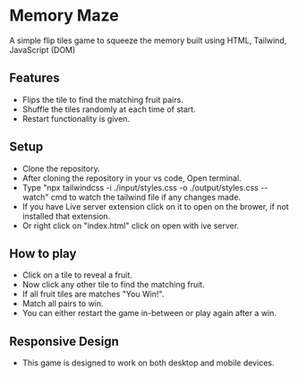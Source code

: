 # Memory Maze

A simple flip tiles game to squeeze the memory built using HTML, Tailwind, JavaScript (DOM)

## Features
  - Flips the tile to find the matching fruit pairs.
  - Shuffle the tiles randomly at each time of start.
  - Restart functionality is given.

## Setup
  - Clone the repository.
  - After cloning the repository in your vs code, Open terminal.
  - Type "npx tailwindcss -i ./input/styles.css -o ./output/styles.css --watch" cmd to watch the tailwind file if any changes made.
  - If you have Live server extension click on it to open on the brower, if not installed that extension.
  - Or right click on "index.html" click on open with ive server.

## How to play
  - Click on a tile to reveal a fruit.
  - Now click any other tile to find the matching fruit.
  - If all fruit tiles are matches "You Win!".
  - Match all pairs to win.
  - You can either restart the game in-between or play again after a win.

## Responsive Design
  - This game is designed to work on both desktop and mobile devices.
